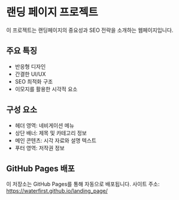 # 랜딩 페이지 프로젝트

이 프로젝트는 랜딩페이지의 중요성과 SEO 전략을 소개하는 웹페이지입니다.

## 주요 특징

- 반응형 디자인
- 간결한 UI/UX
- SEO 최적화 구조
- 이모지를 활용한 시각적 요소

## 구성 요소

- 헤더 영역: 네비게이션 메뉴
- 상단 배너: 제목 및 카테고리 정보
- 메인 콘텐츠: 시각 자료와 설명 텍스트
- 푸터 영역: 저작권 정보

## GitHub Pages 배포

이 저장소는 GitHub Pages를 통해 자동으로 배포됩니다.
사이트 주소: https://waterfirst.github.io/landing_page/
